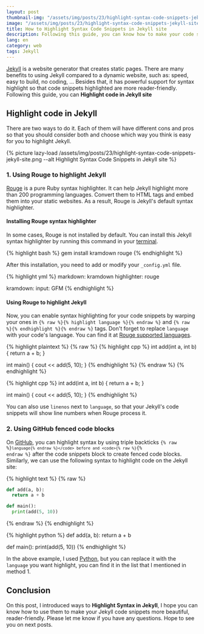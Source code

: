 ```yaml
---
layout: post
thumbnail-img: "/assets/img/posts/23/highlight-syntax-code-snippets-jekyll-site.png"
image: "/assets/img/posts/23/highlight-syntax-code-snippets-jekyll-site.png"
title: How to Highlight Syntax Code Snippets in Jekyll site
description: Following this guide, you can know how to make your code snippets more beautiful, reader-friendly, ... by using Syntax Highlight in Jekyll.
lang: en
category: web
tags: Jekyll
---
```


[Jekyll](https://jekyllrb.com/) is a website generator that creates static pages. There are many benefits to using Jekyll compared to a dynamic website, such as: speed, easy to build, no coding, ... Besides that, it has powerful support for syntax highlight so that code snippets highlighted are more reader-friendly. Following this guide, you can **Highlight code in Jekyll site**

<div id="toc-post"></div>

## Highlight code in Jekyll

There are two ways to do it. Each of them will have different cons and pros so that you should consider both and choose which way you think is easy for you to highlight Jekyll.

{% picture lazy-load /assets/img/posts/23/highlight-syntax-code-snippets-jekyll-site.png --alt Highlight Syntax Code Snippets in Jekyll site %} 

### 1. Using Rouge to highlight Jekyll

[Rouge](https://github.com/rouge-ruby/rouge) is a pure Ruby syntax highlighter. It can help Jekyll highlight more than 200 programming languages. Convert them to HTML tags and embed them into your static websites. As a result, Rouge is Jekyll's default syntax highlighter.

#### Installing Rouge syntax highlighter

In some cases, Rouge is not installed by default. You can install this Jekyll syntax highlighter by running this command in your [terminal](https://tgbao.me/install-alacritty-terminal-emulator-ubuntu/).

{% highlight bash %}
gem install kramdown rouge
{% endhighlight %}

After this installation, you need to add or modify your `_config.yml` file.

{% highlight yml %}
markdown: kramdown
highlighter: rouge

kramdown:
  input: GFM
{% endhighlight %}

#### Using Rouge to highlight Jekyll

Now, you can enable syntax highlighting for your code snippets by warping your ones in `{% raw %}{% highlight language %}{% endraw %}` and `{% raw %}{% endhighlight %}{% endraw %}` tags. Don't forget to replace `language` with your code's language. You can find it at [Rouge supported languages](https://github.com/rouge-ruby/rouge/wiki/List-of-supported-languages-and-lexers).

{% highlight plaintext %}
{% raw %}
{% highlight cpp %}
int add(int a, int b) {
  return a + b;
}

int main() {
  cout << add(5, 10);
}
{% endhighlight %}
{% endraw %}
{% endhighlight %}

{% highlight cpp %}
int add(int a, int b) {
  return a + b;
}

int main() {
  cout << add(5, 10);
}
{% endhighlight %}

You can also use `linenos` next to `language`, so that your Jekyll's code snippets will show line numbers when Rouge process it.

### 2. Using GitHub fenced code blocks 

On [GitHub](https://github.com/), you can highlight syntax by using triple backticks <code>{% raw %}```language{% endraw %}</code> before and <code>{% raw %}```{% endraw %}</code> after the code snippets block to create fenced code blocks. Similarly, we can use the following syntax to highlight code on the Jekyll site:

{% highlight text %}
{% raw %}
```python
def add(a, b):
  return a + b

def main():
  print(add(5, 10))
```
{% endraw %}
{% endhighlight %}

{% highlight python %}
def add(a, b):
  return a + b

def main():
  print(add(5, 10))
{% endhighlight %}

In the above example, I used [Python](https://tgbao.me/install-python-ubuntu/), but you can replace it with the `language` you want highlight, you can find it in the list that I mentioned in method 1.

## Conclusion

On this post, I introduced ways to **Highlight Syntax in Jekyll**, I hope you can know how to use them to make your Jekyll code snippets more beautiful, reader-friendly. Please let me know if you have any questions. Hope to see you on next posts.